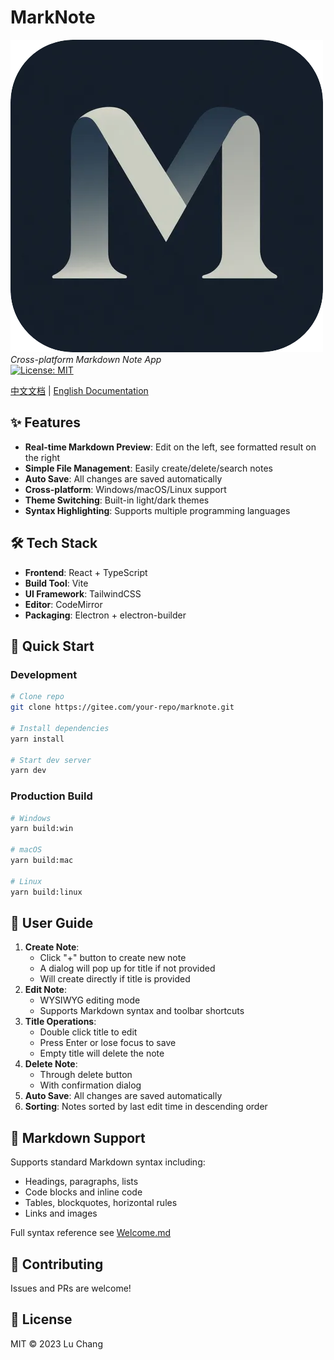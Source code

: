 # MarkNote

![MarkNote Logo](/marknote/build/icon.png)  
_Cross-platform Markdown Note App_  
[![License: MIT](https://img.shields.io/badge/License-MIT-yellow.svg)](https://opensource.org/licenses/MIT)

[中文文档](./README.md) | [English Documentation](#)

## ✨ Features

- **Real-time Markdown Preview**: Edit on the left, see formatted result on the right
- **Simple File Management**: Easily create/delete/search notes
- **Auto Save**: All changes are saved automatically
- **Cross-platform**: Windows/macOS/Linux support
- **Theme Switching**: Built-in light/dark themes
- **Syntax Highlighting**: Supports multiple programming languages

## 🛠️ Tech Stack

- **Frontend**: React + TypeScript
- **Build Tool**: Vite
- **UI Framework**: TailwindCSS
- **Editor**: CodeMirror
- **Packaging**: Electron + electron-builder

## 🚀 Quick Start

### Development

```bash
# Clone repo
git clone https://gitee.com/your-repo/marknote.git

# Install dependencies
yarn install

# Start dev server
yarn dev
```

### Production Build

```bash
# Windows
yarn build:win

# macOS
yarn build:mac

# Linux
yarn build:linux
```

## 📖 User Guide

1. **Create Note**:
   - Click "+" button to create new note
   - A dialog will pop up for title if not provided
   - Will create directly if title is provided
2. **Edit Note**:
   - WYSIWYG editing mode
   - Supports Markdown syntax and toolbar shortcuts
3. **Title Operations**:
   - Double click title to edit
   - Press Enter or lose focus to save
   - Empty title will delete the note
4. **Delete Note**:
   - Through delete button
   - With confirmation dialog
5. **Auto Save**: All changes are saved automatically
6. **Sorting**: Notes sorted by last edit time in descending order

## 📄 Markdown Support

Supports standard Markdown syntax including:

- Headings, paragraphs, lists
- Code blocks and inline code
- Tables, blockquotes, horizontal rules
- Links and images

Full syntax reference see [Welcome.md](./Welcome.md)

## 🤝 Contributing

Issues and PRs are welcome!

## 📜 License

MIT © 2023 Lu Chang
